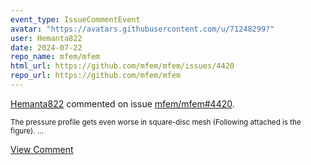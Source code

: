 ```yaml
---
event_type: IssueCommentEvent
avatar: "https://avatars.githubusercontent.com/u/71248299?"
user: Hemanta822
date: 2024-07-22
repo_name: mfem/mfem
html_url: https://github.com/mfem/mfem/issues/4420
repo_url: https://github.com/mfem/mfem
---
```


<a href='https://github.com/Hemanta822' target='_blank'>Hemanta822</a> commented on issue <a href='https://github.com/mfem/mfem/issues/4420' target='_blank'>mfem/mfem#4420</a>.

<small>The pressure profile gets even worse in square-disc mesh (Following attached is the figure)....</small>

<a href='https://github.com/mfem/mfem/issues/4420' target='_blank'>View Comment</a>